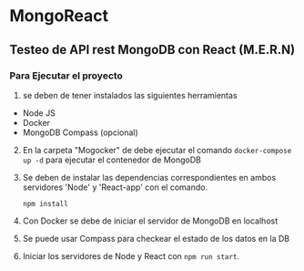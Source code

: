 # MongoReact
## Testeo de API rest MongoDB con React (M.E.R.N)

### Para Ejecutar el proyecto
1. se deben de tener instalados las siguientes herramientas
- Node JS
- Docker
- MongoDB Compass (opcional)
2. En la carpeta "Mogocker" de debe ejecutar el comando `docker-compose up -d` para ejecutar el contenedor de MongoDB
3. Se deben de instalar las dependencias correspondientes en ambos servidores 'Node' y 'React-app' con el comando.
  
   `npm install`
  
4. Con Docker se debe de iniciar el servidor de MongoDB en localhost
5. Se puede usar Compass para checkear el estado de los datos en la DB
6. Iniciar los servidores de Node y React con `npm run start`. 
